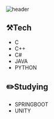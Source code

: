 
![header](https://capsule-render.vercel.app/api?type=cylinder&color=auto&height=300&section=header&text=Welcome&fontSize=90&desc=DevYJKwon&descAlignY=70&animation=fadeIn)

## ⚒️Tech

- C 
- C++
- C#
- JAVA
- PYTHON

## ✏️Studying
- SPRINGBOOT
- UNITY

